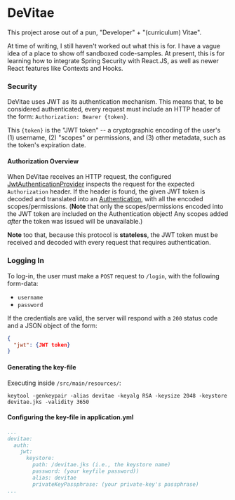 # DeVitae

This project arose out of a pun, "Developer" + "(curriculum) Vitae".

At time of writing, I still haven't worked out what this is for. I have a vague idea of a
place to show off sandboxed code-samples. At present, this is for learning how to integrate
Spring Security with React.JS, as well as newer React features like Contexts and Hooks.

### Security

DeVitae uses JWT as its authentication mechanism. This means that, to be considered authenticated, every request must
include an HTTP header of the form: `Authorization: Bearer {token}`.

This `{token}` is the "JWT token" -- a cryptographic encoding of the user's (1) username, (2) "scopes" or
permissions, and (3) other metadata, such as the token's expiration date.

#### Authorization Overview

When DeVitae receives an HTTP request, the configured [JwtAuthenticationProvider](https://docs.spring.io/spring-security/site/docs/current/api/org/springframework/security/oauth2/server/resource/authentication/JwtAuthenticationProvider.html)
inspects the request for the expected `Authorization` header. If the header is found, the given JWT token
is decoded and translated into an [Authentication](https://docs.spring.io/spring-security/site/apidocs/org/springframework/security/core/Authentication.html),
with all the encoded scopes/permissions. (**Note** that only the scopes/permissions encoded into the JWT token
are included on the Authentication object! Any scopes added *after* the token was issued will be unavailable.)

**Note** too that, because this protocol is **stateless**, the JWT token must be received and decoded with every request
that requires authentication.

### Logging In

To log-in, the user must make a `POST` request to `/login`, with the following form-data:

- `username`
- `password`

If the credentials are valid, the server will respond with a `200` status code and a JSON object of the form:

```json
{
  "jwt": {JWT token}
}
```

#### Generating the key-file

Executing inside `/src/main/resources/`:

`keytool -genkeypair -alias devitae -keyalg RSA -keysize 2048 -keystore devitae.jks -validity 3650`

#### Configuring the key-file in application.yml

```application.yml
...
devitae:
  auth:
    jwt:
      keystore:
        path: /devitae.jks (i.e., the keystore name)
        password: (your keyfile password))
        alias: devitae
        privateKeyPassphrase: (your private-key's passphrase)
...
```